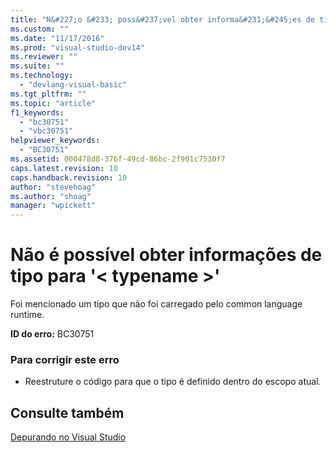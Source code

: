 ```yaml
---
title: "N&#227;o &#233; poss&#237;vel obter informa&#231;&#245;es de tipo para &#39;&lt; typename &gt;&#39; | Microsoft Docs"
ms.custom: ""
ms.date: "11/17/2016"
ms.prod: "visual-studio-dev14"
ms.reviewer: ""
ms.suite: ""
ms.technology: 
  - "devlang-visual-basic"
ms.tgt_pltfrm: ""
ms.topic: "article"
f1_keywords: 
  - "bc30751"
  - "vbc30751"
helpviewer_keywords: 
  - "BC30751"
ms.assetid: 000478d8-376f-49cd-86bc-2f901c7530f7
caps.latest.revision: 10
caps.handback.revision: 10
author: "stevehoag"
ms.author: "shoag"
manager: "wpickett"
---
```

# N&#227;o &#233; poss&#237;vel obter informa&#231;&#245;es de tipo para &#39;&lt; typename &gt;&#39;
Foi mencionado um tipo que não foi carregado pelo common language runtime.  
  
 **ID do erro:** BC30751  
  
### Para corrigir este erro  
  
-   Reestruture o código para que o tipo é definido dentro do escopo atual.  
  
## Consulte também  
 [Depurando no Visual Studio](/visual-studio/debugger/debugging-in-visual-studio)